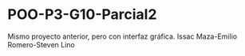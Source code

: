 # POO-P3-G10-Parcial2
Mismo proyecto anterior, pero con interfaz gráfica. Issac Maza-Emilio Romero-Steven Lino
